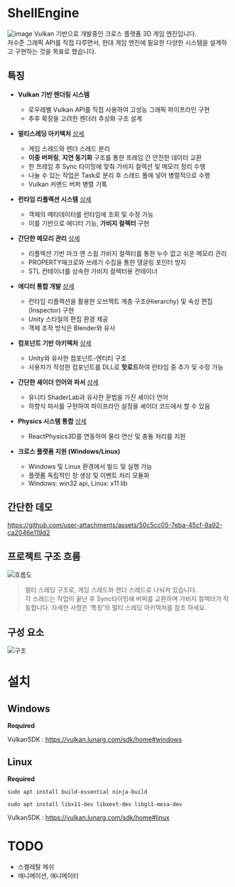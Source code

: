 # ShellEngine
![image](https://github.com/user-attachments/assets/f57f7cb3-3e14-4393-8339-fb6bcddbf579)
Vulkan 기반으로 개발중인 크로스 플랫폼 3D 게임 엔진입니다.</br>
저수준 그래픽 API를 직접 다루면서, 현대 게임 엔진에 필요한 다양한 시스템을 설계하고 구현하는 것을 목표로 했습니다.

## 특징
- **Vulkan 기반 렌더링 시스템**  
  - 로우레벨 Vulkan API를 직접 사용하여 고성능 그래픽 파이프라인 구현
  - 추후 확장을 고려한 렌더러 추상화 구조 설계

- **멀티스레딩 아키텍처** [상세](https://github.com/Shell4026/ShellEngine/blob/main/Multithreading.md)
  - 게임 스레드와 렌더 스레드 분리
  - **이중 버퍼링**, **지연 동기화** 구조를 통한 프레임 간 안전한 데이터 교환
  - 한 프레임 후 Sync 타이밍에 맞춰 가비지 컬렉션 및 메모리 정리 수행
  - 나눌 수 있는 작업은 Task로 분리 후 스레드 풀에 넣어 병렬적으로 수행
  - Vulkan 커맨드 버퍼 병렬 기록

- **런타임 리플렉션 시스템** [상세](https://github.com/Shell4026/ShellEngine/blob/main/Reflection.md)  
  - 객체의 메타데이터를 런타임에 조회 및 수정 가능
  - 이를 기반으로 에디터 기능, **가비지 컬렉터** 구현

- **간단한 메모리 관리** [상세](https://github.com/Shell4026/ShellEngine/blob/main/GC.md)
  - 리플렉션 기반 마크 앤 스윕 가비지 컬렉터를 통한 누수 없고 쉬운 메모리 관리
  - PROPERTY매크로와 쓰레기 수집을 통한 댕글링 포인터 방지
  - STL 컨테이너를 상속한 가비지 컬렉터용 컨테이너

- **에디터 통합 개발** [상세](https://github.com/Shell4026/ShellEngine/blob/main/Editor.md)
  - 런타임 리플렉션을 활용한 오브젝트 계층 구조(Hierarchy) 및 속성 편집(Inspector) 구현
  - Unity 스타일의 편집 환경 제공
  - 객체 조작 방식은 Blender와 유사

- **컴포넌트 기반 아키텍처** [상세](https://github.com/Shell4026/ShellEngine/blob/main/Component.md)
  - Unity와 유사한 컴포넌트-엔티티 구조
  - 사용자가 작성한 컴포넌트를 DLL로 **핫로드**하여 런타임 중 추가 및 수정 가능

- **간단한 셰이더 언어와 파서** [상세](https://github.com/Shell4026/ShellEngine/blob/main/Shader.md)
  - 유니티 ShaderLab과 유사한 문법을 가진 셰이더 언어
  - 하향식 파서를 구현하여 파이프라인 설정을 셰이더 코드에서 할 수 있음

- **Physics 시스템 통합** [상세](https://github.com/Shell4026/ShellEngine/blob/main/Physics.md)
  - ReactPhysics3D를 연동하여 물리 연산 및 충돌 처리를 지원

- **크로스 플랫폼 지원 (Windows/Linux)**  
  - Windows 및 Linux 환경에서 빌드 및 실행 가능
  - 플랫폼 독립적인 창 생성 및 이벤트 처리 모듈화
  - Windows: win32 api, Linux: x11 lib

## 간단한 데모
https://github.com/user-attachments/assets/50c5cc05-7eba-45cf-9a92-ca2046e119d2

## 프로젝트 구조 흐름

![흐름도](https://github.com/user-attachments/assets/79eef4d4-5b85-4093-8597-183433164c18)
> 멀티 스레딩 구조로, 게임 스레드와 렌더 스레드로 나눠져 있습니다. </br>
> 각 스레드는 작업이 끝난 후 Sync타이밍에 버퍼를 교환하며 가비지 컬렉터가 작동합니다.
> 자세한 사항은 '특징'의 멀티 스레딩 아키텍쳐를 참조 하세요.

## 구성 요소
![구조](https://github.com/user-attachments/assets/2cbb3291-e7cd-4441-86dc-6fe32df651c6)

# 설치
## Windows

**Required**

VulkanSDK : https://vulkan.lunarg.com/sdk/home#windows

## Linux

**Required**
```
sudo apt install build-essential ninja-build
```
```
sudo apt install libx11-dev libxext-dev libgl1-mesa-dev
```
VulkanSDK : https://vulkan.lunarg.com/sdk/home#linux

# TODO
- 스켈레탈 메쉬
- 애니메이션, 애니메이터
